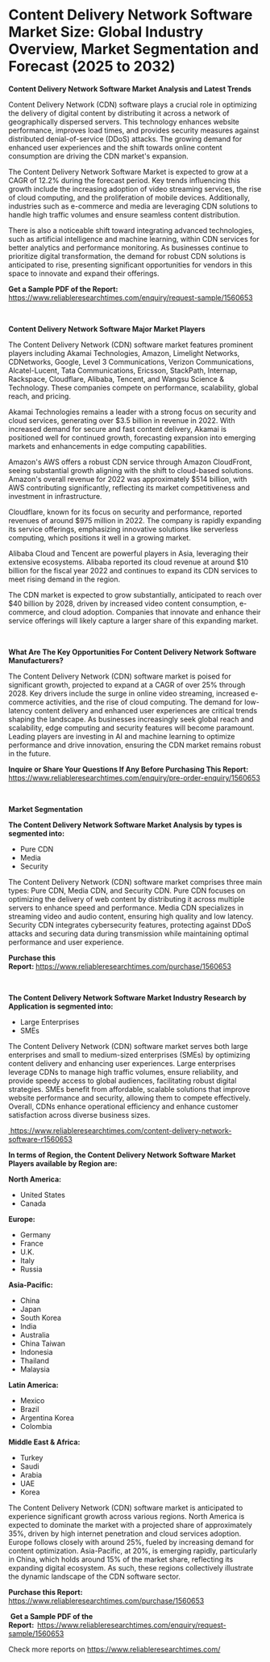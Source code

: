 <p><h1>Content Delivery Network Software Market Size: Global Industry Overview, Market Segmentation and Forecast (2025 to 2032)</h1></p><p><strong>Content Delivery Network Software Market Analysis and Latest Trends</strong></p>
<p><p>Content Delivery Network (CDN) software plays a crucial role in optimizing the delivery of digital content by distributing it across a network of geographically dispersed servers. This technology enhances website performance, improves load times, and provides security measures against distributed denial-of-service (DDoS) attacks. The growing demand for enhanced user experiences and the shift towards online content consumption are driving the CDN market's expansion.</p><p>The Content Delivery Network Software Market is expected to grow at a CAGR of 12.2% during the forecast period. Key trends influencing this growth include the increasing adoption of video streaming services, the rise of cloud computing, and the proliferation of mobile devices. Additionally, industries such as e-commerce and media are leveraging CDN solutions to handle high traffic volumes and ensure seamless content distribution. </p><p>There is also a noticeable shift toward integrating advanced technologies, such as artificial intelligence and machine learning, within CDN services for better analytics and performance monitoring. As businesses continue to prioritize digital transformation, the demand for robust CDN solutions is anticipated to rise, presenting significant opportunities for vendors in this space to innovate and expand their offerings.</p></p>
<p><strong>Get a Sample PDF of the Report:&nbsp;</strong> <a href="https://www.reliableresearchtimes.com/enquiry/request-sample/1560653?utm_campaign=2937&utm_medium=2&utm_source=Github&utm_content=ia&utm_term=09032025&utm_id=content-delivery-network-software">https://www.reliableresearchtimes.com/enquiry/request-sample/1560653</a></p>
<p>&nbsp;</p>
<p><strong>Content Delivery Network Software Major Market Players</strong></p>
<p><p>The Content Delivery Network (CDN) software market features prominent players including Akamai Technologies, Amazon, Limelight Networks, CDNetworks, Google, Level 3 Communications, Verizon Communications, Alcatel-Lucent, Tata Communications, Ericsson, StackPath, Internap, Rackspace, Cloudflare, Alibaba, Tencent, and Wangsu Science & Technology. These companies compete on performance, scalability, global reach, and pricing.</p><p>Akamai Technologies remains a leader with a strong focus on security and cloud services, generating over $3.5 billion in revenue in 2022. With increased demand for secure and fast content delivery, Akamai is positioned well for continued growth, forecasting expansion into emerging markets and enhancements in edge computing capabilities.</p><p>Amazon's AWS offers a robust CDN service through Amazon CloudFront, seeing substantial growth aligning with the shift to cloud-based solutions. Amazon's overall revenue for 2022 was approximately $514 billion, with AWS contributing significantly, reflecting its market competitiveness and investment in infrastructure.</p><p>Cloudflare, known for its focus on security and performance, reported revenues of around $975 million in 2022. The company is rapidly expanding its service offerings, emphasizing innovative solutions like serverless computing, which positions it well in a growing market.</p><p>Alibaba Cloud and Tencent are powerful players in Asia, leveraging their extensive ecosystems. Alibaba reported its cloud revenue at around $10 billion for the fiscal year 2022 and continues to expand its CDN services to meet rising demand in the region.</p><p>The CDN market is expected to grow substantially, anticipated to reach over $40 billion by 2028, driven by increased video content consumption, e-commerce, and cloud adoption. Companies that innovate and enhance their service offerings will likely capture a larger share of this expanding market.</p></p>
<p>&nbsp;</p>
<p><strong>What Are The Key Opportunities For Content Delivery Network Software Manufacturers?</strong></p>
<p><p>The Content Delivery Network (CDN) software market is poised for significant growth, projected to expand at a CAGR of over 25% through 2028. Key drivers include the surge in online video streaming, increased e-commerce activities, and the rise of cloud computing. The demand for low-latency content delivery and enhanced user experiences are critical trends shaping the landscape. As businesses increasingly seek global reach and scalability, edge computing and security features will become paramount. Leading players are investing in AI and machine learning to optimize performance and drive innovation, ensuring the CDN market remains robust in the future.</p></p>
<p><strong>Inquire or Share Your Questions If Any Before Purchasing This Report:</strong> <a href="https://www.reliableresearchtimes.com/enquiry/pre-order-enquiry/1560653?utm_campaign=2937&utm_medium=2&utm_source=Github&utm_content=ia&utm_term=09032025&utm_id=content-delivery-network-software">https://www.reliableresearchtimes.com/enquiry/pre-order-enquiry/1560653</a></p>
<p>&nbsp;</p>
<p><strong>Market Segmentation</strong></p>
<p><strong>The Content Delivery Network Software Market Analysis by types is segmented into:</strong></p>
<p><ul><li>Pure CDN</li><li>Media</li><li>Security</li></ul></p>
<p><p>The Content Delivery Network (CDN) software market comprises three main types: Pure CDN, Media CDN, and Security CDN. Pure CDN focuses on optimizing the delivery of web content by distributing it across multiple servers to enhance speed and performance. Media CDN specializes in streaming video and audio content, ensuring high quality and low latency. Security CDN integrates cybersecurity features, protecting against DDoS attacks and securing data during transmission while maintaining optimal performance and user experience.</p></p>
<p><strong>Purchase this Report:&nbsp;</strong><a href="https://www.reliableresearchtimes.com/purchase/1560653?utm_campaign=2937&utm_medium=2&utm_source=Github&utm_content=ia&utm_term=09032025&utm_id=content-delivery-network-software">https://www.reliableresearchtimes.com/purchase/1560653</a></p>
<p>&nbsp;</p>
<p><strong>The Content Delivery Network Software Market Industry Research by Application is segmented into:</strong></p>
<p><ul><li>Large Enterprises</li><li>SMEs</li></ul></p>
<p><p>The Content Delivery Network (CDN) software market serves both large enterprises and small to medium-sized enterprises (SMEs) by optimizing content delivery and enhancing user experiences. Large enterprises leverage CDNs to manage high traffic volumes, ensure reliability, and provide speedy access to global audiences, facilitating robust digital strategies. SMEs benefit from affordable, scalable solutions that improve website performance and security, allowing them to compete effectively. Overall, CDNs enhance operational efficiency and enhance customer satisfaction across diverse business sizes.</p></p>
<p><a href="https://www.reliableresearchtimes.com/content-delivery-network-software-r1560653?utm_campaign=2937&utm_medium=2&utm_source=Github&utm_content=ia&utm_term=09032025&utm_id=content-delivery-network-software">&nbsp;https://www.reliableresearchtimes.com/content-delivery-network-software-r1560653</a></p>
<p><strong>In terms of Region, the Content Delivery Network Software Market Players available by Region are:</strong></p>
<p>
    <p> <strong> North America: </strong>
        <ul>
            <li>United States</li>
            <li>Canada</li>
        </ul>
        </p> 
    <p> <strong> Europe: </strong>
        <ul>
            <li>Germany</li>
            <li>France</li>
            <li>U.K.</li>
            <li>Italy</li>
            <li>Russia</li>
        </ul>
        </p> 
    <p> <strong> Asia-Pacific: </strong>
        <ul>
            <li>China</li>
            <li>Japan</li>
            <li>South Korea</li>
            <li>India</li>
            <li>Australia</li>
            <li>China Taiwan</li>
            <li>Indonesia</li>
            <li>Thailand</li>
            <li>Malaysia</li>
        </ul>
        </p> 
    <p> <strong> Latin America: </strong>
        <ul>
            <li>Mexico</li>
            <li>Brazil</li>
            <li>Argentina Korea</li>
            <li>Colombia</li>
        </ul>
        </p> 
    <p> <strong> Middle East & Africa: </strong>
        <ul>
            <li>Turkey</li>
            <li>Saudi</li>
            <li>Arabia</li>
            <li>UAE</li>
            <li>Korea</li>
        </ul>
    </p>
    </p>
<p><p>The Content Delivery Network (CDN) software market is anticipated to experience significant growth across various regions. North America is expected to dominate the market with a projected share of approximately 35%, driven by high internet penetration and cloud services adoption. Europe follows closely with around 25%, fueled by increasing demand for content optimization. Asia-Pacific, at 20%, is emerging rapidly, particularly in China, which holds around 15% of the market share, reflecting its expanding digital ecosystem. As such, these regions collectively illustrate the dynamic landscape of the CDN software sector.</p></p>
<p><strong>Purchase this Report: </strong><a href="https://www.reliableresearchtimes.com/purchase/1560653?utm_campaign=2937&utm_medium=2&utm_source=Github&utm_content=ia&utm_term=09032025&utm_id=content-delivery-network-software">https://www.reliableresearchtimes.com/purchase/1560653</a></p>
<p>&nbsp;<strong>Get a Sample PDF of the Report:&nbsp;&nbsp;</strong><a href="https://www.reliableresearchtimes.com/enquiry/request-sample/1560653?utm_campaign=2937&utm_medium=2&utm_source=Github&utm_content=ia&utm_term=09032025&utm_id=content-delivery-network-software">https://www.reliableresearchtimes.com/enquiry/request-sample/1560653</a></p>
<p><strong></strong></p>
<p>Check more reports on <a href="https://www.reliableresearchtimes.com/?utm_campaign=2937&utm_medium=2&utm_source=Github&utm_content=ia&utm_term=09032025&utm_id=content-delivery-network-software">https://www.reliableresearchtimes.com/</a></p>